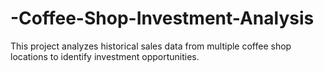 # -Coffee-Shop-Investment-Analysis
This project analyzes historical sales data from multiple coffee shop locations to identify investment opportunities.
